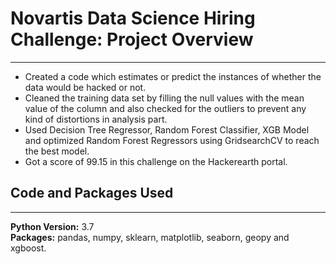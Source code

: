 # Novartis Data Science Hiring Challenge: Project Overview 
***
* Created a code which estimates or predict the instances of whether the data would be hacked or not. 
* Cleaned the training data set by filling the null values with the mean value of the column and also checked for the outliers to prevent any kind of distortions in analysis part.
* Used Decision Tree Regressor, Random Forest Classifier, XGB Model and optimized Random Forest Regressors using GridsearchCV to reach the best model. 
* Got a score of 99.15 in this challenge on the Hackerearth portal.

## Code and Packages Used 
***
**Python Version:** 3.7  
**Packages:** pandas, numpy, sklearn, matplotlib, seaborn, geopy and xgboost.
